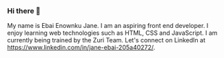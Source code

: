 ### Hi there 👋
My name is Ebai Enownku Jane. I am an aspiring front end developer. I enjoy learning web technologies such as HTML, CSS and JavaScript. I am currently being trained by the Zuri Team.
Let's connect on LinkedIn at https://www.linkedin.com/in/jane-ebai-205a40272/.

<!--
**E-jane15/E-jane15** is a ✨ _special_ ✨ repository because its `README.md` (this file) appears on your GitHub profile.

Here are some ideas to get you started:

- 🔭 I’m currently working on ...
- 🌱 I’m currently learning ...
- 👯 I’m looking to collaborate on ...
- 🤔 I’m looking for help with ...
- 💬 Ask me about ...
- 📫 How to reach me: ...
- 😄 Pronouns: ...
- ⚡ Fun fact: ...
-->
